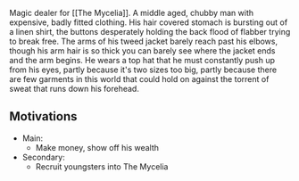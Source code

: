 Magic dealer for [[The Mycelia]]. A middle aged, chubby man with expensive, badly fitted clothing. His hair covered stomach is bursting out of a linen shirt, the buttons desperately holding the back flood of flabber trying to break free. The arms of his tweed jacket barely reach past his elbows, though his arm hair is so thick you can barely see where the jacket ends and the arm begins. He wears a top hat that he must constantly push up from his eyes, partly because it's two sizes too big, partly because there are few garments in this world that could hold on against the torrent of sweat that runs down his forehead.
## Motivations
- Main: 
	- Make money, show off his wealth
- Secondary: 
	- Recruit youngsters into The Mycelia 